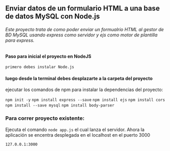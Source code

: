 ## Enviar datos de un formulario HTML a una base de datos MySQL con Node.js

###### Este proyecto trata de como poder enviar un formualrio HTML al gestor de BD MySQL usando express como servidor y ejs como motor de plantilla para express.

#### Paso para inicial el proyecto en NodeJS

`primero debes instalar Node.js`

#### luego desde la terminal debes desplazarte a la carpeta del proyecto

ejecutar los comandos de npm para instalar la dependencias del proyecto:

`npm init -y`
`npm install express --save`
`npm install ejs`
`npm install cors`
`npm install --save mysql`
`npm install body-parser`

### Para correr proyecto existente:

Ejecuta el comando `node app.js` el cual lanza el servidor. Ahora la aplicación se encentra desplegada en el localhost en el puerto 3000

`127.0.0.1:3000`